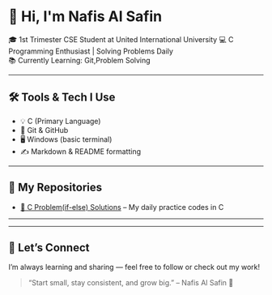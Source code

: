 # 👋 Hi, I'm Nafis Al Safin

🎓 1st Trimester CSE Student at United International University 
💻 C Programming Enthusiast | Solving Problems Daily  
📚 Currently Learning: Git,Problem Solving  

---

## 🛠️ Tools & Tech I Use
- 💡 C (Primary Language)
- 🔧 Git & GitHub
- 🖥️ Windows (basic terminal)
- ✍️ Markdown & README formatting

---

## 📘 My Repositories

- [🔗 C Problem(if-else) Solutions](https://github.com/Safin015hub/C-problems_if-else) – My daily practice codes in C  

---

---

## 💬 Let’s Connect
I’m always learning and sharing — feel free to follow or check out my work!

> “Start small, stay consistent, and grow big.” – Nafis Al Safin 🌱
